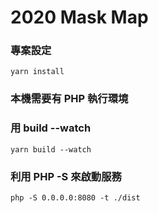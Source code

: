 # 2020 Mask Map

### 專案設定
```
yarn install
```

### 本機需要有 PHP 執行環境

### 用 build --watch
```
yarn build --watch
```

### 利用 PHP -S 來啟動服務
```
php -S 0.0.0.0:8080 -t ./dist
```

